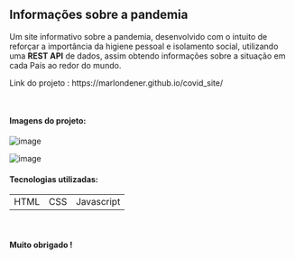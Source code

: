 <h2>Informações sobre a pandemia</h2>

<p>Um site informativo sobre a pandemia, desenvolvido com o intuito de reforçar a importância da higiene pessoal e isolamento social, utilizando uma <strong>REST API</strong> de dados, assim obtendo informações sobre a situação em cada País ao redor do mundo. </p>
<p>Link do projeto : https://marlondener.github.io/covid_site/</p> 
<br>
<h4>Imagens do projeto:</h4>

![image](https://user-images.githubusercontent.com/70349830/119758599-2b34c480-be7d-11eb-8b6d-ebb22f013d29.png)

![image](https://user-images.githubusercontent.com/70349830/115424495-24a79300-a1d5-11eb-8d90-496f705fdbf6.png)


<h4>Tecnologias utilizadas:</h4>

<table>
  
  <tr>
    <td>HTML</td>
    <td>CSS</td>
    <td>Javascript</td>
  </tr>
  
</table>

<br>
<h4>Muito obrigado !</h4>
